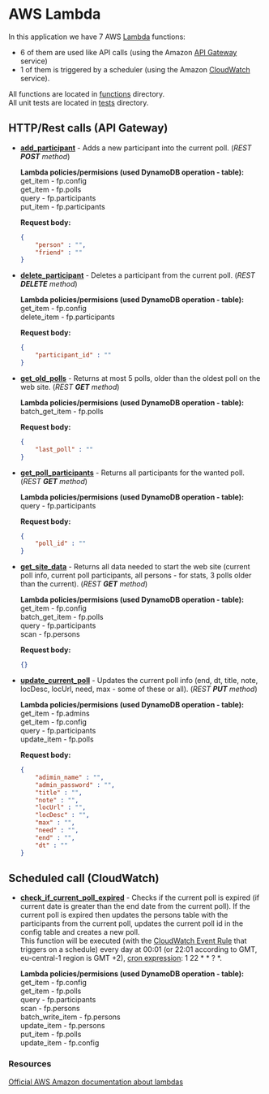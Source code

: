 # AWS Lambda

In this application we have 7 AWS [Lambda](https://aws.amazon.com/lambda/) functions:

- 6 of them are used like API calls (using the Amazon [API Gateway](https://aws.amazon.com/api-gateway/) service)
- 1 of them is triggered by a scheduler (using the Amazon [CloudWatch](https://aws.amazon.com/cloudwatch/) service).

All functions are located in [functions](https://github.com/MTrajK/FootballPoll/blob/master/src/lambda/functions) directory.\
All unit tests are located in [tests](https://github.com/MTrajK/FootballPoll/blob/master/src/lambda/tests) directory.

## HTTP/Rest calls (API Gateway)

- **[add_participant](https://github.com/MTrajK/FootballPoll/blob/master/src/lambda/functions/add_participant.py)** - Adds a new participant into the current poll. (*REST **POST** method*)

    **Lambda policies/permisions (used DynamoDB operation - table):**\
    get_item - fp.config\
    get_item - fp.polls\
    query - fp.participants\
    put_item - fp.participants

    **Request body:**
    ```json
    {
        "person" : "",
        "friend" : ""
    }
    ```

- **[delete_participant](https://github.com/MTrajK/FootballPoll/blob/master/src/lambda/functions/delete_participant.py)** - Deletes a participant from the current poll. (*REST **DELETE** method*)
    
    **Lambda policies/permisions (used DynamoDB operation - table):**\
    get_item - fp.config\
    delete_item - fp.participants

    **Request body:**
    ```json
    {
        "participant_id" : ""
    }
    ```

- **[get_old_polls](https://github.com/MTrajK/FootballPoll/blob/master/src/lambda/functions/get_old_polls.py)** - Returns at most 5 polls, older than the oldest poll on the web site. (*REST **GET** method*)

    **Lambda policies/permisions (used DynamoDB operation - table):**\
    batch_get_item - fp.polls

    **Request body:**
    ```json
    {
        "last_poll" : ""
    }
    ```

- **[get_poll_participants](https://github.com/MTrajK/FootballPoll/blob/master/src/lambda/functions/get_old_polls.py)** - Returns all participants for the wanted poll.(*REST **GET** method*)

    **Lambda policies/permisions (used DynamoDB operation - table):**\
    query - fp.participants

    **Request body:**
    ```json
    {
        "poll_id" : ""
    }
    ```

- **[get_site_data](https://github.com/MTrajK/FootballPoll/blob/master/src/lambda/functions/get_site_data.py)** - Returns all data needed to start the web site (current poll info, current poll participants, all persons - for stats, 3 polls older than the current). (*REST **GET** method*)

    **Lambda policies/permisions (used DynamoDB operation - table):**\
    get_item - fp.config\
    batch_get_item - fp.polls\
    query - fp.participants\
    scan - fp.persons

    **Request body:**
    ```json
    {}
    ```

- **[update_current_poll](https://github.com/MTrajK/FootballPoll/blob/master/src/lambda/functions/update_current_poll.py)** - Updates the current poll info (end, dt, title, note, locDesc, locUrl, need, max - some of these or all). (*REST **PUT** method*)

    **Lambda policies/permisions (used DynamoDB operation - table):**\
    get_item - fp.admins\
    get_item - fp.config\
    query - fp.participants\
    update_item - fp.polls

    **Request body:**
    ```json
    {
        "adimin_name" : "",
        "admin_password" : "",
        "title" : "",
        "note" : "",
        "locUrl" : "",
        "locDesc" : "",
        "max" : "",
        "need" : "",
        "end" : "",
        "dt" : ""
    }
    ```

## Scheduled call (CloudWatch)

- **[check_if_current_poll_expired](https://github.com/MTrajK/FootballPoll/blob/master/src/lambda/functions/check_if_current_poll_expired.py)** - Checks if the current poll is expired (if current date is greater than the end date from the current poll). If the current poll is expired then updates the persons table with the participants from the current poll, updates the current poll id in the config table and creates a new poll.\
This function will be executed (with the [CloudWatch Event Rule](https://docs.aws.amazon.com/AmazonCloudWatch/latest/events/Create-CloudWatch-Events-Scheduled-Rule.html) that triggers on a schedule) every day at 00:01 (or 22:01 according to GMT, eu-central-1 region is GMT +2), [cron expression](https://docs.aws.amazon.com/AmazonCloudWatch/latest/events/ScheduledEvents.html): 1 22 * * ? *.

    **Lambda policies/permisions (used DynamoDB operation - table):**\
    get_item - fp.config\
    get_item - fp.polls\
    query - fp.participants\
    scan - fp.persons\
    batch_write_item - fp.persons\
    update_item - fp.persons\
    put_item - fp.polls\
    update_item - fp.config

### Resources

[Official AWS Amazon documentation about lambdas](https://docs.aws.amazon.com/lambda/index.html)